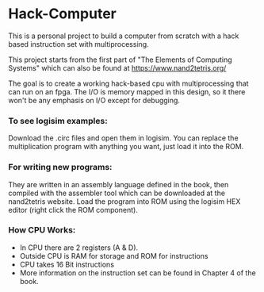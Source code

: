 # Hack-Computer

This is a personal project to build a computer from scratch with a hack based instruction set with multiprocessing. 

This project starts from the first part of "The Elements of Computing Systems" which can also be found at https://www.nand2tetris.org/

The goal is to create a working hack-based cpu with multiprocessing that can run on an fpga. The I/O is memory mapped in this design, so it there won't be any emphasis on I/O except for debugging.

### To see logisim examples: 
Download the .circ files and open them in logisim. You can replace the multiplication program with anything you want, just load it into the ROM.

### For writing new programs:
They are written in an assembly language defined in the book, then compiled with the assembler tool which can be downloaded at the nand2tetris website. Load the program into ROM using the logisim HEX editor (right click the ROM component).

### How CPU Works:

* In CPU there are 2 registers (A & D).
* Outside CPU is RAM for storage and ROM for instructions
* CPU takes 16 Bit instructions
* More information on the instruction set can be found in Chapter 4 of the book.
  

